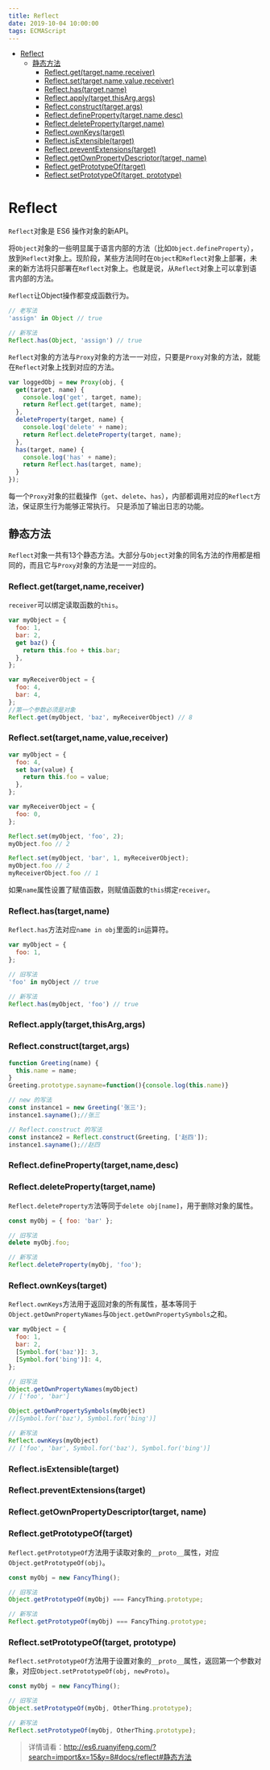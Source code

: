 ```yaml
---
title: Reflect
date: 2019-10-04 10:00:00
tags: ECMAScript
---
```


<!-- toc orderedList:0 depthFrom:1 depthTo:6 -->

- [Reflect](#reflect)
  - [静态方法](#静态方法)
    - [Reflect.get(target,name,receiver)](#reflectgettargetnamereceiver)
    - [Reflect.set(target,name,value,receiver)](#reflectsettargetnamevaluereceiver)
    - [Reflect.has(target,name)](#reflecthastargetname)
    - [Reflect.apply(target,thisArg,args)](#reflectapplytargetthisargargs)
    - [Reflect.construct(target,args)](#reflectconstructtargetargs)
    - [Reflect.defineProperty(target,name,desc)](#reflectdefinepropertytargetnamedesc)
    - [Reflect.deleteProperty(target,name)](#reflectdeletepropertytargetname)
    - [Reflect.ownKeys(target)](#reflectownkeystarget)
    - [Reflect.isExtensible(target)](#reflectisextensibletarget)
    - [Reflect.preventExtensions(target)](#reflectpreventextensionstarget)
    - [Reflect.getOwnPropertyDescriptor(target, name)](#reflectgetownpropertydescriptortarget-name)
    - [Reflect.getPrototypeOf(target)](#reflectgetprototypeoftarget)
    - [Reflect.setPrototypeOf(target, prototype)](#reflectsetprototypeoftarget-prototype)

<!-- tocstop -->

# Reflect

`Reflect`对象是 ES6 操作对象的新API。

将`Object`对象的一些明显属于语言内部的方法（比如`Object.defineProperty`），放到`Reflect`对象上。现阶段，某些方法同时在`Object`和`Reflect`对象上部署，未来的新方法将只部署在`Reflect`对象上。也就是说，从`Reflect`对象上可以拿到语言内部的方法。

 `Reflect`让Object操作都变成函数行为。

```js
// 老写法
'assign' in Object // true

// 新写法
Reflect.has(Object, 'assign') // true
```

`Reflect`对象的方法与`Proxy`对象的方法一一对应，只要是`Proxy`对象的方法，就能在`Reflect`对象上找到对应的方法。

```js
var loggedObj = new Proxy(obj, {
  get(target, name) {
    console.log('get', target, name);
    return Reflect.get(target, name);
  },
  deleteProperty(target, name) {
    console.log('delete' + name);
    return Reflect.deleteProperty(target, name);
  },
  has(target, name) {
    console.log('has' + name);
    return Reflect.has(target, name);
  }
});
```

每一个`Proxy`对象的拦截操作（`get`、`delete`、`has`），内部都调用对应的`Reflect`方法，保证原生行为能够正常执行。
只是添加了输出日志的功能。

## 静态方法

`Reflect`对象一共有13个静态方法。大部分与`Object`对象的同名方法的作用都是相同的，而且它与`Proxy`对象的方法是一一对应的。

### Reflect.get(target,name,receiver)

`receiver`可以绑定读取函数的`this`。

```js
var myObject = {
  foo: 1,
  bar: 2,
  get baz() {
    return this.foo + this.bar;
  },
};

var myReceiverObject = {
  foo: 4,
  bar: 4,
};
//第一个参数必须是对象
Reflect.get(myObject, 'baz', myReceiverObject) // 8
```

### Reflect.set(target,name,value,receiver)

```js
var myObject = {
  foo: 4,
  set bar(value) {
    return this.foo = value;
  },
};

var myReceiverObject = {
  foo: 0,
};

Reflect.set(myObject, 'foo', 2);
myObject.foo // 2

Reflect.set(myObject, 'bar', 1, myReceiverObject);
myObject.foo // 2
myReceiverObject.foo // 1
```

如果`name`属性设置了赋值函数，则赋值函数的`this`绑定`receiver`。

### Reflect.has(target,name)

`Reflect.has`方法对应`name in obj`里面的`in`运算符。

```js
var myObject = {
  foo: 1,
};

// 旧写法
'foo' in myObject // true

// 新写法
Reflect.has(myObject, 'foo') // true
```

### Reflect.apply(target,thisArg,args)

### Reflect.construct(target,args)

```js
function Greeting(name) {
  this.name = name;
}
Greeting.prototype.sayname=function(){console.log(this.name)}

// new 的写法
const instance1 = new Greeting('张三');
instance1.sayname();//张三

// Reflect.construct 的写法
const instance2 = Reflect.construct(Greeting, ['赵四']);
instance1.sayname();//赵四
```

### Reflect.defineProperty(target,name,desc)

### Reflect.deleteProperty(target,name)

`Reflect.deleteProperty方`法等同于`delete obj[name]`，用于删除对象的属性。

```js
const myObj = { foo: 'bar' };

// 旧写法
delete myObj.foo;

// 新写法
Reflect.deleteProperty(myObj, 'foo');
```

### Reflect.ownKeys(target)

`Reflect.ownKeys`方法用于返回对象的所有属性，基本等同于`Object.getOwnPropertyNames`与`Object.getOwnPropertySymbols`之和。

```js
var myObject = {
  foo: 1,
  bar: 2,
  [Symbol.for('baz')]: 3,
  [Symbol.for('bing')]: 4,
};

// 旧写法
Object.getOwnPropertyNames(myObject)
// ['foo', 'bar']

Object.getOwnPropertySymbols(myObject)
//[Symbol.for('baz'), Symbol.for('bing')]

// 新写法
Reflect.ownKeys(myObject)
// ['foo', 'bar', Symbol.for('baz'), Symbol.for('bing')]
```

### Reflect.isExtensible(target)

### Reflect.preventExtensions(target)

### Reflect.getOwnPropertyDescriptor(target, name)

### Reflect.getPrototypeOf(target)

`Reflect.getPrototypeOf`方法用于读取对象的`__proto__`属性，对应`Object.getPrototypeOf(obj)`。

```js
const myObj = new FancyThing();

// 旧写法
Object.getPrototypeOf(myObj) === FancyThing.prototype;

// 新写法
Reflect.getPrototypeOf(myObj) === FancyThing.prototype;
```

### Reflect.setPrototypeOf(target, prototype)

`Reflect.setPrototypeOf`方法用于设置对象的`__proto__`属性，返回第一个参数对象，对应`Object.setPrototypeOf(obj, newProto)`。

```js
const myObj = new FancyThing();

// 旧写法
Object.setPrototypeOf(myObj, OtherThing.prototype);

// 新写法
Reflect.setPrototypeOf(myObj, OtherThing.prototype);

```

> 详情请看：http://es6.ruanyifeng.com/?search=import&x=15&y=8#docs/reflect#静态方法